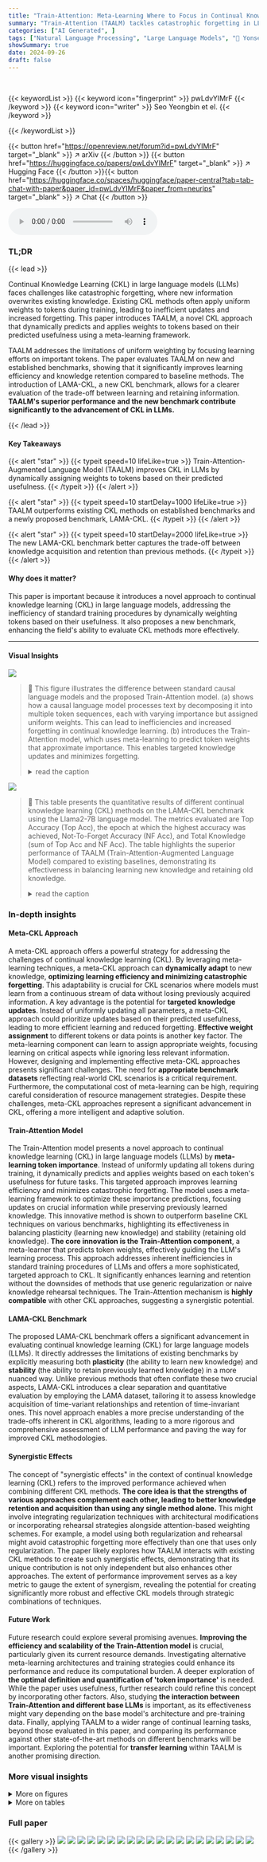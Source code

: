```yaml
---
title: "Train-Attention: Meta-Learning Where to Focus in Continual Knowledge Learning"
summary: "Train-Attention (TAALM) tackles catastrophic forgetting in LLMs by dynamically weighting tokens during training, boosting learning efficiency and knowledge retention, outperforming existing methods on..."
categories: ["AI Generated", ]
tags: ["Natural Language Processing", "Large Language Models", "🏢 Yonsei University",]
showSummary: true
date: 2024-09-26
draft: false
---
```


<br>

{{< keywordList >}}
{{< keyword icon="fingerprint" >}} pwLdvYIMrF {{< /keyword >}}
{{< keyword icon="writer" >}} Seo Yeongbin et el. {{< /keyword >}}
 
{{< /keywordList >}}

{{< button href="https://openreview.net/forum?id=pwLdvYIMrF" target="_blank" >}}
↗ arXiv
{{< /button >}}
{{< button href="https://huggingface.co/papers/pwLdvYIMrF" target="_blank" >}}
↗ Hugging Face
{{< /button >}}{{< button href="https://huggingface.co/spaces/huggingface/paper-central?tab=tab-chat-with-paper&paper_id=pwLdvYIMrF&paper_from=neurips" target="_blank" >}}
↗ Chat
{{< /button >}}




<audio controls>
    <source src="https://ai-paper-reviewer.com/pwLdvYIMrF/podcast.wav" type="audio/wav">
    Your browser does not support the audio element.
</audio>


### TL;DR


{{< lead >}}

Continual Knowledge Learning (CKL) in large language models (LLMs) faces challenges like catastrophic forgetting, where new information overwrites existing knowledge.  Existing CKL methods often apply uniform weights to tokens during training, leading to inefficient updates and increased forgetting. This paper introduces TAALM, a novel CKL approach that dynamically predicts and applies weights to tokens based on their predicted usefulness using a meta-learning framework. 



TAALM addresses the limitations of uniform weighting by focusing learning efforts on important tokens. The paper evaluates TAALM on new and established benchmarks, showing that it significantly improves learning efficiency and knowledge retention compared to baseline methods.  The introduction of LAMA-CKL, a new CKL benchmark, allows for a clearer evaluation of the trade-off between learning and retaining information. **TAALM's superior performance and the new benchmark contribute significantly to the advancement of CKL in LLMs.**

{{< /lead >}}


#### Key Takeaways

{{< alert "star" >}}
{{< typeit speed=10 lifeLike=true >}} Train-Attention-Augmented Language Model (TAALM) improves CKL in LLMs by dynamically assigning weights to tokens based on their predicted usefulness. {{< /typeit >}}
{{< /alert >}}

{{< alert "star" >}}
{{< typeit speed=10 startDelay=1000 lifeLike=true >}} TAALM outperforms existing CKL methods on established benchmarks and a newly proposed benchmark, LAMA-CKL. {{< /typeit >}}
{{< /alert >}}

{{< alert "star" >}}
{{< typeit speed=10 startDelay=2000 lifeLike=true >}} The new LAMA-CKL benchmark better captures the trade-off between knowledge acquisition and retention than previous methods. {{< /typeit >}}
{{< /alert >}}

#### Why does it matter?
This paper is important because it introduces a novel approach to continual knowledge learning (CKL) in large language models, addressing the inefficiency of standard training procedures by dynamically weighting tokens based on their usefulness.  It also proposes a new benchmark, enhancing the field's ability to evaluate CKL methods more effectively.

------
#### Visual Insights



![](https://ai-paper-reviewer.com/pwLdvYIMrF/figures_0_1.jpg)

> 🔼 This figure illustrates the difference between standard causal language models and the proposed Train-Attention model. (a) shows how a causal language model processes text by decomposing it into multiple token sequences, each with varying importance but assigned uniform weights. This can lead to inefficiencies and increased forgetting in continual knowledge learning. (b) introduces the Train-Attention model, which uses meta-learning to predict token weights that approximate importance. This enables targeted knowledge updates and minimizes forgetting.
> <details>
> <summary>read the caption</summary>
> Figure 1: (a) Learning of Causal LM: The document is decomposed into multiple token sequences Sixi x<i³, which aligns with different importance, but uniformly weighted. (b) Train-Attention: Our proposed Train-Attention learns to predict weights that approximate importance, to enable targeted continual knowledge updates through label-free meta-learning method.
> </details>





![](https://ai-paper-reviewer.com/pwLdvYIMrF/tables_6_1.jpg)

> 🔼 This table presents the quantitative results of different continual knowledge learning (CKL) methods on the LAMA-CKL benchmark using the Llama2-7B language model.  The metrics evaluated are Top Accuracy (Top Acc), the epoch at which the highest accuracy was achieved, Not-To-Forget Accuracy (NF Acc), and Total Knowledge (sum of Top Acc and NF Acc).  The table highlights the superior performance of TAALM (Train-Attention-Augmented Language Model) compared to existing baselines, demonstrating its effectiveness in balancing learning new knowledge and retaining old knowledge.
> <details>
> <summary>read the caption</summary>
> Table 1: LAMA-CKL performance of Llama2-7B based baselines. The evaluation indicator of each column is explained on §4.1. The best performance is marked as bold while the second best is underlined.
> </details>





### In-depth insights


#### Meta-CKL Approach
A meta-CKL approach offers a powerful strategy for addressing the challenges of continual knowledge learning (CKL). By leveraging meta-learning techniques, a meta-CKL approach can **dynamically adapt** to new knowledge, **optimizing learning efficiency and minimizing catastrophic forgetting**.  This adaptability is crucial for CKL scenarios where models must learn from a continuous stream of data without losing previously acquired information.  A key advantage is the potential for **targeted knowledge updates**. Instead of uniformly updating all parameters, a meta-CKL approach could prioritize updates based on their predicted usefulness, leading to more efficient learning and reduced forgetting. **Effective weight assignment** to different tokens or data points is another key factor. The meta-learning component can learn to assign appropriate weights, focusing learning on critical aspects while ignoring less relevant information.  However, designing and implementing effective meta-CKL approaches presents significant challenges.  The need for **appropriate benchmark datasets** reflecting real-world CKL scenarios is a critical requirement.  Furthermore, the computational cost of meta-learning can be high, requiring careful consideration of resource management strategies. Despite these challenges, meta-CKL approaches represent a significant advancement in CKL, offering a more intelligent and adaptive solution.

#### Train-Attention Model
The Train-Attention model presents a novel approach to continual knowledge learning (CKL) in large language models (LLMs) by **meta-learning token importance**.  Instead of uniformly updating all tokens during training, it dynamically predicts and applies weights based on each token's usefulness for future tasks. This targeted approach improves learning efficiency and minimizes catastrophic forgetting. The model uses a meta-learning framework to optimize these importance predictions, focusing updates on crucial information while preserving previously learned knowledge. This innovative method is shown to outperform baseline CKL techniques on various benchmarks, highlighting its effectiveness in balancing plasticity (learning new knowledge) and stability (retaining old knowledge).  **The core innovation is the Train-Attention component**, a meta-learner that predicts token weights, effectively guiding the LLM's learning process.  This approach addresses inherent inefficiencies in standard training procedures of LLMs and offers a more sophisticated, targeted approach to CKL.  It significantly enhances learning and retention without the downsides of methods that use generic regularization or naive knowledge rehearsal techniques. The Train-Attention mechanism is **highly compatible** with other CKL approaches, suggesting a synergistic potential.

#### LAMA-CKL Benchmark
The proposed LAMA-CKL benchmark offers a significant advancement in evaluating continual knowledge learning (CKL) for large language models (LLMs).  It directly addresses the limitations of existing benchmarks by explicitly measuring both **plasticity** (the ability to learn new knowledge) and **stability** (the ability to retain previously learned knowledge) in a more nuanced way.  Unlike previous methods that often conflate these two crucial aspects, LAMA-CKL introduces a clear separation and quantitative evaluation by employing the LAMA dataset, tailoring it to assess knowledge acquisition of time-variant relationships and retention of time-invariant ones.  This novel approach enables a more precise understanding of the trade-offs inherent in CKL algorithms, leading to a more rigorous and comprehensive assessment of LLM performance and paving the way for improved CKL methodologies.

#### Synergistic Effects
The concept of "synergistic effects" in the context of continual knowledge learning (CKL) refers to the improved performance achieved when combining different CKL methods.  **The core idea is that the strengths of various approaches complement each other, leading to better knowledge retention and acquisition than using any single method alone.**  This might involve integrating regularization techniques with architectural modifications or incorporating rehearsal strategies alongside attention-based weighting schemes.  For example, a model using both regularization and rehearsal might avoid catastrophic forgetting more effectively than one that uses only regularization. The paper likely explores how TAALM interacts with existing CKL methods to create such synergistic effects, demonstrating that its unique contribution is not only independent but also enhances other approaches. The extent of performance improvement serves as a key metric to gauge the extent of synergism, revealing the potential for creating significantly more robust and effective CKL models through strategic combinations of techniques.

#### Future Work
Future research could explore several promising avenues. **Improving the efficiency and scalability of the Train-Attention model** is crucial, particularly given its current resource demands.  Investigating alternative meta-learning architectures and training strategies could enhance its performance and reduce its computational burden. A deeper exploration of **the optimal definition and quantification of 'token importance'** is needed. While the paper uses usefulness, further research could refine this concept by incorporating other factors.  Also, studying **the interaction between Train-Attention and different base LLMs** is important, as its effectiveness might vary depending on the base model's architecture and pre-training data. Finally, applying TAALM to a wider range of continual learning tasks, beyond those evaluated in this paper, and comparing its performance against other state-of-the-art methods on different benchmarks will be important.  Exploring the potential for **transfer learning** within TAALM is another promising direction.


### More visual insights

<details>
<summary>More on figures
</summary>


![](https://ai-paper-reviewer.com/pwLdvYIMrF/figures_3_1.jpg)

> 🔼 This figure shows the architecture of Train-Attention and Train-Attention-Augmented Language Model (TAALM). Train-Attention is a model that predicts the optimal token weights to improve the efficiency of continual knowledge learning.  The left panel (a) shows the architecture of Train-Attention, highlighting how it replaces the standard LM head with a Train-Attention head that outputs a single weight for each token. The right panel (b) illustrates how Train-Attention is integrated with a causal language model (the base model) to create TAALM, where token weights are used during training to focus learning efforts on the most important tokens.
> <details>
> <summary>read the caption</summary>
> Figure 2: (a) depicts the architecture of Train-Attention, which shares the structure of causal LM, while the decoder layer (LM head) of causal LM is replaced from a linear layer of [hidden size × vocab size] dimension to [hidden size × 1] dimension, which is TA (Train-Attention) head. (b) depicts the TAALM, where the Train-Attention (φ) is augmented to the base model (θ).
> </details>



![](https://ai-paper-reviewer.com/pwLdvYIMrF/figures_3_2.jpg)

> 🔼 This figure illustrates the meta-learning process of Train-Attention. The model θ is updated using token weights W predicted by Train-Attention φ. The goal is to find the optimal weights W* that bring θ as close as possible to θ*, which represents the ideal model capable of performing the task T<sub>D</sub>. The process is iterative, with φ being optimized to minimize the distance between θ' (the updated model) and θ*.  The figure visually represents the steps involved in this iterative optimization, showing the movement of θ towards θ* with each update of the token weights.
> <details>
> <summary>read the caption</summary>
> Figure 3: Optimal W leads θ closer to θ*. 
> </details>



![](https://ai-paper-reviewer.com/pwLdvYIMrF/figures_3_3.jpg)

> 🔼 This figure shows a detailed breakdown of a single step within the Train-Attention model's training process. It illustrates how the base model (θ) and the Train-Attention model ($ $) interact and update their respective parameters.  The process involves predicting token weights (W) using the Train-Attention model, using these weights to update the base model, and then using the updated base model to evaluate task performance and update the Train-Attention model accordingly. The green and pink shading represents gradient tracking for θ and $ $, respectively, emphasizing the meta-learning aspect of the model.
> <details>
> <summary>read the caption</summary>
> Figure 4: One step update of $ $.
> </details>



![](https://ai-paper-reviewer.com/pwLdvYIMrF/figures_4_1.jpg)

> 🔼 This figure illustrates the evaluation procedure for the LAMA-CKL benchmark.  The process involves two phases: a training phase using the 'To-Learn' dataset (500 units from LAMA's T-Rex, focusing on time-variant relations and zero accuracy in baseline models), and a testing phase assessing both 'To-Learn' and 'Not-To-Forget' tasks. The 'To-Learn' task evaluates plasticity (ability to learn new knowledge) while the 'Not-To-Forget' task assesses stability (retention of prior knowledge).  This is repeated over 30 epochs.
> <details>
> <summary>read the caption</summary>
> Figure 5: Evaluation procedure of the LAMA-CKL benchmark.
> </details>



![](https://ai-paper-reviewer.com/pwLdvYIMrF/figures_5_1.jpg)

> 🔼 This figure illustrates the difference between a standard causal language model and the proposed Train-Attention model. (a) shows how a standard causal language model processes text by uniformly weighting all tokens, which can lead to inefficiencies in continual knowledge learning. (b) shows how the Train-Attention model addresses this by dynamically predicting and applying weights to tokens based on their importance. This allows for more targeted knowledge updates and minimizes forgetting.
> <details>
> <summary>read the caption</summary>
> Figure 1: (a) Learning of Causal LM: The document is decomposed into multiple token sequences Sixi x<i³, which aligns with different importance, but uniformly weighted. (b) Train-Attention: Our proposed Train-Attention learns to predict weights that approximate importance, to enable targeted continual knowledge updates through label-free meta-learning method.
> </details>



![](https://ai-paper-reviewer.com/pwLdvYIMrF/figures_6_1.jpg)

> 🔼 This figure shows the performance of various baseline models on the LAMA-CKL benchmark using the Llama2-7B model.  The left graph displays the 'TO-LEARN' accuracy (how well the model learns new knowledge), while the right graph shows the 'NOT-TO-FORGET' accuracy (how well the model retains previously learned knowledge).  Both graphs plot accuracy against the number of training epochs, illustrating the trade-off between learning new information and forgetting old information for each model.
> <details>
> <summary>read the caption</summary>
> Figure 7: LAMA-CKL performance of large (Llama2-7B) baseline models. The graph on the left represents TO-LEARN task, and the graph on the right represents NOT-TO-FORGET task performance. The x-axis is the learning epoch, and the y-axis is accuracy.
> </details>



![](https://ai-paper-reviewer.com/pwLdvYIMrF/figures_7_1.jpg)

> 🔼 This figure shows the performance of various baseline models on the LAMA-CKL benchmark.  The left graph displays the 'To-Learn' accuracy (ability to learn new knowledge) over 30 epochs, while the right graph shows the 'Not-To-Forget' accuracy (ability to retain previously learned knowledge).  It compares the performance of standard fine-tuning (Finetune) against other continual knowledge learning (CKL) approaches (K-Adapter, Mix-review, RecAdam, RHO-1) and the proposed TAALM model.  The x-axis represents the training epoch, and the y-axis represents the accuracy.
> <details>
> <summary>read the caption</summary>
> Figure 7: LAMA-CKL performance of large (Llama2-7B) baseline models. The graph on the left represents TO-LEARN task, and the graph on the right represents NOT-TO-FORGET task performance. The x-axis is the learning epoch, and the y-axis is accuracy.
> </details>



![](https://ai-paper-reviewer.com/pwLdvYIMrF/figures_12_1.jpg)

> 🔼 This figure illustrates the difference between traditional causal language models and the proposed Train-Attention model. (a) shows that standard causal language models uniformly weight all tokens during training, which can be inefficient. (b) introduces the Train-Attention model, which uses a meta-learning approach to dynamically predict token weights based on their importance, leading to more efficient continual knowledge updates and minimizing catastrophic forgetting.
> <details>
> <summary>read the caption</summary>
> Figure 1: (a) Learning of Causal LM: The document is decomposed into multiple token sequences Sixi x<i³, which aligns with different importance, but uniformly weighted. (b) Train-Attention: Our proposed Train-Attention learns to predict weights that approximate importance, to enable targeted continual knowledge updates through label-free meta-learning method.
> </details>



![](https://ai-paper-reviewer.com/pwLdvYIMrF/figures_15_1.jpg)

> 🔼 This figure shows the performance of different continual knowledge learning (CKL) methods on the LAMA-CKL benchmark using the Llama2-7B language model. The left graph displays the accuracy of the 'To-Learn' task (learning new knowledge), while the right graph shows the accuracy of the 'Not-To-Forget' task (retaining previously learned knowledge).  The x-axis represents the number of training epochs, and the y-axis shows the accuracy.
> <details>
> <summary>read the caption</summary>
> Figure 7: LAMA-CKL performance of large (Llama2-7B) baseline models. The graph on the left represents TO-LEARN task, and the graph on the right represents NOT-TO-FORGET task performance. The x-axis is the learning epoch, and the y-axis is accuracy.
> </details>



![](https://ai-paper-reviewer.com/pwLdvYIMrF/figures_16_1.jpg)

> 🔼 This figure compares the performance of several continual knowledge learning (CKL) baselines both individually and when combined with the proposed TAALM method.  It shows the TO-LEARN (plasticity) and NOT-TO-FORGET (stability) accuracy over 30 epochs for each model. The solid lines represent TO-LEARN accuracy, and the dashed lines represent NOT-TO-FORGET accuracy.  The results demonstrate that incorporating TAALM consistently improves both the plasticity and stability of the various CKL approaches.
> <details>
> <summary>read the caption</summary>
> Figure 11: Comparison of each baseline alone and combined with our method. Each title on the plot represents the baseline method. The gray line represents the baseline alone, and the red line represents the combination with TAALM. Solid line for TO-LEARN, dashed line for NOT-TO-FORGET. All are based on Llama2-7B, and tested on LAMA-CKL.
> </details>



![](https://ai-paper-reviewer.com/pwLdvYIMrF/figures_16_2.jpg)

> 🔼 This figure shows the performance of various baseline models on the LAMA-CKL benchmark using the Llama2-7B language model.  The left graph displays the TO-LEARN accuracy (how well the model learns new knowledge) and the right graph shows the NOT-TO-FORGET accuracy (how well the model retains previously learned knowledge) over 30 epochs.  The x-axis represents the training epoch, and the y-axis represents the accuracy.
> <details>
> <summary>read the caption</summary>
> Figure 7: LAMA-CKL performance of large (Llama2-7B) baseline models. The graph on the left represents TO-LEARN task, and the graph on the right represents NOT-TO-FORGET task performance. The x-axis is the learning epoch, and the y-axis is accuracy.
> </details>



![](https://ai-paper-reviewer.com/pwLdvYIMrF/figures_17_1.jpg)

> 🔼 This figure illustrates the difference between standard causal language models and the proposed Train-Attention model. (a) shows how standard models uniformly weight all tokens, leading to inefficiency, while (b) shows the Train-Attention model dynamically predicting weights based on token importance, improving learning efficiency and reducing catastrophic forgetting.
> <details>
> <summary>read the caption</summary>
> Figure 1: (a) Learning of Causal LM: The document is decomposed into multiple token sequences Sixi x<i³, which aligns with different importance, but uniformly weighted. (b) Train-Attention: Our proposed Train-Attention learns to predict weights that approximate importance, to enable targeted continual knowledge updates through label-free meta-learning method.
> </details>



![](https://ai-paper-reviewer.com/pwLdvYIMrF/figures_17_2.jpg)

> 🔼 This figure shows the performance of different continual knowledge learning baselines on the LAMA-CKL benchmark using the Llama2-7B language model.  The left graph displays the To-Learn accuracy (plasticity), showing how well the models learn new knowledge. The right graph illustrates the Not-To-Forget accuracy (stability), indicating how well the models retain previously learned knowledge.  The x-axis represents the training epoch, while the y-axis represents the accuracy.
> <details>
> <summary>read the caption</summary>
> Figure 7: LAMA-CKL performance of large (Llama2-7B) baseline models. The graph on the left represents TO-LEARN task, and the graph on the right represents NOT-TO-FORGET task performance. The x-axis is the learning epoch, and the y-axis is accuracy.
> </details>



![](https://ai-paper-reviewer.com/pwLdvYIMrF/figures_18_1.jpg)

> 🔼 This figure illustrates the difference between the standard causal language model training and the proposed Train-Attention method. (a) shows how a standard causal language model processes text by uniformly weighting all tokens regardless of their importance. This leads to inefficiencies and unnecessary parameter updates. (b) introduces the Train-Attention model, which dynamically predicts token importance and applies weights accordingly. This targeted approach improves learning efficiency and minimizes forgetting in continual knowledge learning (CKL).
> <details>
> <summary>read the caption</summary>
> Figure 1: (a) Learning of Causal LM: The document is decomposed into multiple token sequences Sixi x<i³, which aligns with different importance, but uniformly weighted. (b) Train-Attention: Our proposed Train-Attention learns to predict weights that approximate importance, to enable targeted continual knowledge updates through label-free meta-learning method.
> </details>



![](https://ai-paper-reviewer.com/pwLdvYIMrF/figures_20_1.jpg)

> 🔼 This figure shows the performance of different large language models on the LAMA-CKL benchmark.  The left graph displays the accuracy of the models in learning new knowledge (TO-LEARN), while the right graph illustrates their ability to retain previously learned knowledge (NOT-TO-FORGET) over 30 epochs. It highlights the trade-off between learning new information and forgetting old information in continual knowledge learning.
> <details>
> <summary>read the caption</summary>
> Figure 7: LAMA-CKL performance of large (Llama2-7B) baseline models. The graph on the left represents TO-LEARN task, and the graph on the right represents NOT-TO-FORGET task performance. The x-axis is the learning epoch, and the y-axis is accuracy.
> </details>



![](https://ai-paper-reviewer.com/pwLdvYIMrF/figures_21_1.jpg)

> 🔼 This figure shows the performance of different large language models (LLMs) on the LAMA-CKL benchmark.  The left graph displays the 'To-Learn' accuracy, measuring the model's ability to learn new knowledge. The right graph shows the 'Not-To-Forget' accuracy, representing the model's ability to retain previously learned knowledge.  Both graphs plot accuracy against the number of training epochs.
> <details>
> <summary>read the caption</summary>
> Figure 7: LAMA-CKL performance of large (Llama2-7B) baseline models. The graph on the left represents TO-LEARN task, and the graph on the right represents NOT-TO-FORGET task performance. The x-axis is the learning epoch, and the y-axis is accuracy.
> </details>



![](https://ai-paper-reviewer.com/pwLdvYIMrF/figures_22_1.jpg)

> 🔼 This figure illustrates the difference between traditional causal language models and the proposed Train-Attention model. (a) shows how a standard causal language model processes text by uniformly weighting all tokens, which can lead to inefficiencies in continual knowledge learning. (b) introduces the Train-Attention model, which dynamically predicts and applies weights to tokens based on their importance, leading to more efficient knowledge updates and reduced forgetting.
> <details>
> <summary>read the caption</summary>
> Figure 1: (a) Learning of Causal LM: The document is decomposed into multiple token sequences Sixi x<i³, which aligns with different importance, but uniformly weighted. (b) Train-Attention: Our proposed Train-Attention learns to predict weights that approximate importance, to enable targeted continual knowledge updates through label-free meta-learning method.
> </details>



</details>




<details>
<summary>More on tables
</summary>


![](https://ai-paper-reviewer.com/pwLdvYIMrF/tables_8_1.jpg)
> 🔼 This table presents the results of several continual knowledge learning (CKL) methods on the LAMA-CKL benchmark using the Llama2-7B language model.  It compares the performance of different approaches including fine-tuning, K-Adapter, Mix-review, RecAdam, RHO-1, and the proposed TAALM method. The metrics used for comparison are Top Accuracy (Top Acc), the epoch at which Top Acc was achieved (Epoch), Not-To-Forget Accuracy (NF Acc), and Total Knowledge (sum of Top Acc and NF Acc).  The table highlights the superior performance of TAALM in terms of both learning speed and overall knowledge retention.
> <details>
> <summary>read the caption</summary>
> Table 1: LAMA-CKL performance of Llama2-7B based baselines. The evaluation indicator of each column is explained on §4.1. The best performance is marked as bold while the second best is underlined.
> </details>

![](https://ai-paper-reviewer.com/pwLdvYIMrF/tables_12_1.jpg)
> 🔼 This table presents the performance of different baselines on the LAMA-CKL benchmark using the Llama2-7B language model.  The metrics used to evaluate the performance are Top Accuracy (Top Acc), the epoch at which the top accuracy was achieved, Not-To-Forget Accuracy (NF Acc), and Total Knowledge (sum of Top Acc and NF Acc). The best performing model for each metric is highlighted in bold, and the second-best model is underlined.
> <details>
> <summary>read the caption</summary>
> Table 1: LAMA-CKL performance of Llama2-7B based baselines. The evaluation indicator of each column is explained on §4.1. The best performance is marked as bold while the second best is underlined.
> </details>

![](https://ai-paper-reviewer.com/pwLdvYIMrF/tables_13_1.jpg)
> 🔼 This table presents the results of several continual knowledge learning (CKL) baselines on the LAMA-CKL benchmark using the Llama2-7B language model.  The metrics used to evaluate the performance are Top Accuracy (Top Acc), the epoch at which this top accuracy is reached (Epoch), Not-To-Forget Accuracy (NF Acc), and Total Knowledge (a sum of Top Acc and NF Acc).  The table highlights the best performing model in bold and the second-best in italics, providing a comparison of various CKL approaches.
> <details>
> <summary>read the caption</summary>
> Table 1: LAMA-CKL performance of Llama2-7B based baselines. The evaluation indicator of each column is explained on §4.1. The best performance is marked as bold while the second best is underlined.
> </details>

![](https://ai-paper-reviewer.com/pwLdvYIMrF/tables_13_2.jpg)
> 🔼 This table presents the results of different continual knowledge learning (CKL) methods on the LAMA-CKL benchmark using the Llama2-7B language model.  The metrics evaluated include Top Accuracy (the highest accuracy achieved during the 30 epochs of training), Epoch (the epoch at which the Top Accuracy was achieved), Not-To-Forget Accuracy (accuracy on the tasks not meant to be forgotten), and Total Knowledge (sum of Top and Not-To-Forget Accuracies). The table allows for comparison of the performance of various CKL methods, highlighting the best and second-best performers.
> <details>
> <summary>read the caption</summary>
> Table 1: LAMA-CKL performance of Llama2-7B based baselines. The evaluation indicator of each column is explained on §4.1. The best performance is marked as bold while the second best is underlined.
> </details>

![](https://ai-paper-reviewer.com/pwLdvYIMrF/tables_15_1.jpg)
> 🔼 This table presents the results of the LAMA-CKL experiment using the smaller TinyLlama-1B language model.  It shows the Top Accuracy (Top Acc) achieved by each method, the epoch at which this top accuracy was reached, the Not-To-Forget Accuracy (NF Acc), which measures the model's ability to retain previously learned knowledge, and the Total Knowledge, which is the sum of Top Acc and NF Acc.  This allows for comparison of different continual knowledge learning methods in terms of both learning new knowledge and retaining old knowledge when using a smaller model.
> <details>
> <summary>read the caption</summary>
> Table 5: LAMA-CKL performance of small (TinyLlama-1B) baselines.
> </details>

![](https://ai-paper-reviewer.com/pwLdvYIMrF/tables_16_1.jpg)
> 🔼 This table presents the results of experiments combining the proposed Train-Attention (TAALM) method with other continual knowledge learning (CKL) baselines on the LAMA-CKL benchmark.  It shows the Top Accuracy (Top Acc), the epoch at which the top accuracy was achieved (Epoch), the Not-to-Forget Accuracy (NF Acc), and the total knowledge (sum of Top Acc and NF Acc) for each combination. The goal is to evaluate the synergistic effect of combining TAALM with existing CKL approaches and to determine if this improves performance on both learning new information (plasticity) and retaining old information (stability).
> <details>
> <summary>read the caption</summary>
> Table 6: Combination of ours (TAALM) and other baselines. Based on Llama2-7B, tested on LAMA-CKL.
> </details>

![](https://ai-paper-reviewer.com/pwLdvYIMrF/tables_19_1.jpg)
> 🔼 This table shows the performance of different continual knowledge learning (CKL) methods on the TEMPORALWIKI benchmark using a small language model (TinyLlama-1B).  The benchmark consists of four periods (0809, 0910, 1011, 1112).  For each period, the results are presented separately for unchanged (Un) and changed (C) knowledge. The average performance is also calculated. The table compares several baselines against the proposed TAALM method. The results are presented in terms of perplexity, demonstrating the ability of each method to retain previously learned knowledge while learning new knowledge.
> <details>
> <summary>read the caption</summary>
> Table 2: TEMPORALWIKI performacne of small (TinyLlama-1B) baselines. Un refers UNCHANGED, C refers CHANGED, Avg refers the average of the two. TAALM is our method.
> </details>

![](https://ai-paper-reviewer.com/pwLdvYIMrF/tables_20_1.jpg)
> 🔼 This table presents the results of the LAMA-CKL experiment using the Llama2-7B language model. It compares the performance of different continual knowledge learning (CKL) methods.  The metrics used for comparison are Top Accuracy (Top Acc), the epoch at which the top accuracy was achieved (Epoch), Not-Forgotten Accuracy (NF Acc), and the total knowledge retained (Total Knowledge).  The table highlights the best-performing method by bolding its results and the second-best by underlining them.
> <details>
> <summary>read the caption</summary>
> Table 1: LAMA-CKL performance of Llama2-7B based baselines. The evaluation indicator of each column is explained on §4.1. The best performance is marked as bold while the second best is underlined.
> </details>

![](https://ai-paper-reviewer.com/pwLdvYIMrF/tables_21_1.jpg)
> 🔼 This table presents the results of the LAMA-CKL experiment using Llama2-7B baselines.  It compares the performance of the proposed TAALM model with several variants (different token weighting strategies) against a standard finetune baseline. The metrics reported include Top Acc (the highest TO-LEARN accuracy), Epoch (the epoch where the Top Acc occurs), NF Acc (NOT-TO-FORGET accuracy), and Total Knowledge (sum of Top Acc and NF Acc), allowing for a comprehensive evaluation of the continual knowledge learning performance.
> <details>
> <summary>read the caption</summary>
> Table 9: LAMA-CKL performance of Llama2-7B based baselines.
> </details>

</details>




### Full paper

{{< gallery >}}
<img src="https://ai-paper-reviewer.com/pwLdvYIMrF/1.png" class="grid-w50 md:grid-w33 xl:grid-w25" />
<img src="https://ai-paper-reviewer.com/pwLdvYIMrF/2.png" class="grid-w50 md:grid-w33 xl:grid-w25" />
<img src="https://ai-paper-reviewer.com/pwLdvYIMrF/3.png" class="grid-w50 md:grid-w33 xl:grid-w25" />
<img src="https://ai-paper-reviewer.com/pwLdvYIMrF/4.png" class="grid-w50 md:grid-w33 xl:grid-w25" />
<img src="https://ai-paper-reviewer.com/pwLdvYIMrF/5.png" class="grid-w50 md:grid-w33 xl:grid-w25" />
<img src="https://ai-paper-reviewer.com/pwLdvYIMrF/6.png" class="grid-w50 md:grid-w33 xl:grid-w25" />
<img src="https://ai-paper-reviewer.com/pwLdvYIMrF/7.png" class="grid-w50 md:grid-w33 xl:grid-w25" />
<img src="https://ai-paper-reviewer.com/pwLdvYIMrF/8.png" class="grid-w50 md:grid-w33 xl:grid-w25" />
<img src="https://ai-paper-reviewer.com/pwLdvYIMrF/9.png" class="grid-w50 md:grid-w33 xl:grid-w25" />
<img src="https://ai-paper-reviewer.com/pwLdvYIMrF/10.png" class="grid-w50 md:grid-w33 xl:grid-w25" />
<img src="https://ai-paper-reviewer.com/pwLdvYIMrF/11.png" class="grid-w50 md:grid-w33 xl:grid-w25" />
<img src="https://ai-paper-reviewer.com/pwLdvYIMrF/12.png" class="grid-w50 md:grid-w33 xl:grid-w25" />
<img src="https://ai-paper-reviewer.com/pwLdvYIMrF/13.png" class="grid-w50 md:grid-w33 xl:grid-w25" />
<img src="https://ai-paper-reviewer.com/pwLdvYIMrF/14.png" class="grid-w50 md:grid-w33 xl:grid-w25" />
<img src="https://ai-paper-reviewer.com/pwLdvYIMrF/15.png" class="grid-w50 md:grid-w33 xl:grid-w25" />
<img src="https://ai-paper-reviewer.com/pwLdvYIMrF/16.png" class="grid-w50 md:grid-w33 xl:grid-w25" />
<img src="https://ai-paper-reviewer.com/pwLdvYIMrF/17.png" class="grid-w50 md:grid-w33 xl:grid-w25" />
<img src="https://ai-paper-reviewer.com/pwLdvYIMrF/18.png" class="grid-w50 md:grid-w33 xl:grid-w25" />
<img src="https://ai-paper-reviewer.com/pwLdvYIMrF/19.png" class="grid-w50 md:grid-w33 xl:grid-w25" />
<img src="https://ai-paper-reviewer.com/pwLdvYIMrF/20.png" class="grid-w50 md:grid-w33 xl:grid-w25" />
{{< /gallery >}}